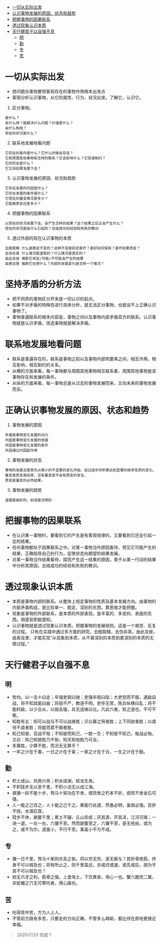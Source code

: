 * [一切从实际出发](#一切从实际出发)
* [认识事物发展的原因、状态和趋势](#认识事物发展的原因、状态和趋势)
* [把握事物的因果联系](#把握事物的因果联系)
* [透过现象认识本质](#透过现象认识本质)
* [天行健君子以自强不息](#天行健君子以自强不息)
  * [明](#明)
  * [勤](#勤)
  * [专](#专)
  * [苦](#苦)
# 一切从实际出发
- 想问题办事物要把客观存在的事物作用根本出发点
- 客观分析认识事物，从它的属性、行为、状况出发。了解它，认识它。
 
1. 区分事物。 
```
是什么？
有什么用？能解决什么问题？价值是什么？
由什么构成？
现在的状况是什么？
```
2. 联系地发展地看问题
```
它存在的条件是什么？它什么时候会存在？
它和周围其他事物有怎样的联系？它会影响什么？它受谁制约？
它的历史是什么？
它又将如果发展下去？
```
3. 认识事物发展的原因、状况和趋势
```
它存在发展的内因是什么？
它存在发展的条件是什么？
它现在的量变情况是多少？
它距离质变还差多少？
```
4. 把握事物的因果联系
```
以现在的状况发展下去，会产生怎样的结果？这个结果之后又会产生什么？
现在的状况是由什么引起的？总结成功的经验和失败的教训
```
5. 透过外部的现在认识事物的本质
```
去粗取精 什么是稳定不变的？这种不变是好还是坏？是好如何保持？是坏如果改变？
去伪存真 什么情况是虚假的？什么情况是真实的？
由此及彼 推断它肯定/可能/不可能会产生的结果
由表及里 推断它在想什么？内部的发展变化是怎样一个情况？
```
# 坚持矛盾的分析方法
- 把不同质的事物区分开来是一切认识的起点。
- 如果不对矛盾的特殊性进行具体分析，就无法区分事物，也就谈不上正确认识事物了。
- 事物普遍联系的根本内容是，事物之间以及事物内部矛盾双方的联系。认识事物就是认识矛盾，改造事物就是解决矛盾。
# 联系地发展地看问题
- 联系是普遍存在的，联系是事物之前以及事物内部肉要素之间，相互作用，相互影响，相互制约的关系。
- 从横的方面来看，每一事物都与周围其他事物相互联系着，周围其他事物是该事物存在和发展的条件。
- 从纵的方面来看，每一事物总是从过去的事物发展而来，又向未来的事物发展而去。
# 正确认识事物发展的原因、状态和趋势
1. 事物发展的原因
```
矛盾是事物变化发展的动力
内因是事物变化发展的依据
外因是事物变化发展的条件
外因通过内因起作用
```
2. 事物发展的状态
```
事物的发展总是首先从微小的不显著的变化开始，经过逐步的积累达到显著的根本性质的变化。
量变是质变是前提，没有量变就不会有质变的发生。
质变是量变的必然结果。
```
3. 事物发展的趋势
```
道路是曲折的，前途是光明的
```
# 把握事物的因果联系
- 在认识某一事物时，要看到它的产生是有客观规律的，又要看到它还会引起一定的结果。
- 任何事物都处于因果联系之中。对某一事物当作原因看待，预见它可能产生的结果，正确指导自己的行为，促使状态向期望的结果发展。
- 对某一事物当作结果看待，探究产生这一结果的原因，善于从某一行动的结果中分析其原因，总结成功的经验和失败的教训。
# 透过现象认识本质
- 本质是事物内部的联系。从整体上规定事物的性质及基本发展方向。由事物的内部矛盾构成，是比较单一、稳定、深刻的东西。靠思维才能把握。
- 现象是事物的外部联系，是本质的外部表现。是丰富的、多变的、表面的东西。用感官即能感知。
- 认识事物就是透过现象认识本质。把握事物的发展规则。这是一个艰苦、反复的过程。
只有在实践中通过多方面的研究，去粗取精，去伪存真，由此及彼，由表及里，才能实现“从现象到本质，从不甚深刻的本质到更深刻的本质的无限过程。”
# 天行健君子以自强不息
## 明
- 势均，以一击十曰走；卒强吏弱曰驰；吏强卒弱曰陷；大吏怒而不服，遇敌自战，将不知其能曰崩；将弱不严，教道不明，吏卒无常，陈兵纵横曰乱；将不能料敌，以少合从，以弱击强，兵无选锋曰北。凡此六者，败之道也，不可不察。
- 知胜有五：知可以战与不可以战者胜；识众寡之用者胜；上下同欲者胜；以虞待不虞者胜；将能而君不御者胜。
- 知己知彼，百战不殆；不知彼而知己，一胜一负；不知彼不知己，每战必殆。又曰：知己知彼胜乃不殆，知天知地胜乃可全。
- 多算胜，少算不胜，而况无无算乎？
- 一年之计在于春，一日之计在于寅；一家之计在于合，一生之计在于勤。
## 勤
- 积土成山，风雨兴焉；积水成渊，蛟龙生焉。
- 不积跬步无以至千里，不积小流无以成江海。
- 骐骥一跃不能十步，驽马十架功在不舍，锲而舍之朽本不折，锲而不舍金石可镂。
- 人一能之己百之，人十能之己千之。果能行此道，然愚必明，虽弱必强。百折不挠，水滴石穿。
- 跬步不休，跛鳖千里；累土不辍，丘山崇成；厌其源，开其渎，江河可竭；一进一退，一左一右，六骥不至。然而跛鳖至之，六骥不至，是无他由，或为之，或不为尔。道虽小，不行不至。事虽小不为不成。
## 专
- 骥一日千里，驽马十架则亦及之矣。将以穷无穷，逐无极与？其折骨绝筋，终身不可以相及也；将有所止之，则千里虽远，亦或迟或速，或先或后，胡为乎其不可以相及也？
- 蚓无爪牙之利，筋骨之强，上食埃土，下饮黄泉，用心一也。蟹六跪而二螯，非蛇蟮之穴无可寄托者，用心躁也。
## 苦
- 吃得苦中苦，方为人上人。
- 不管前方路有多苦，只要走的方向正确，不管多么崎岖，都比待在原地更接近幸福。

> 2020/7/20 完成 1
